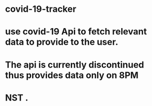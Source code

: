 # covid-19-tracker

# use covid-19 Api to fetch relevant data to provide to the user.
# The api is currently discontinued thus provides data only on 8PM 
# NST .